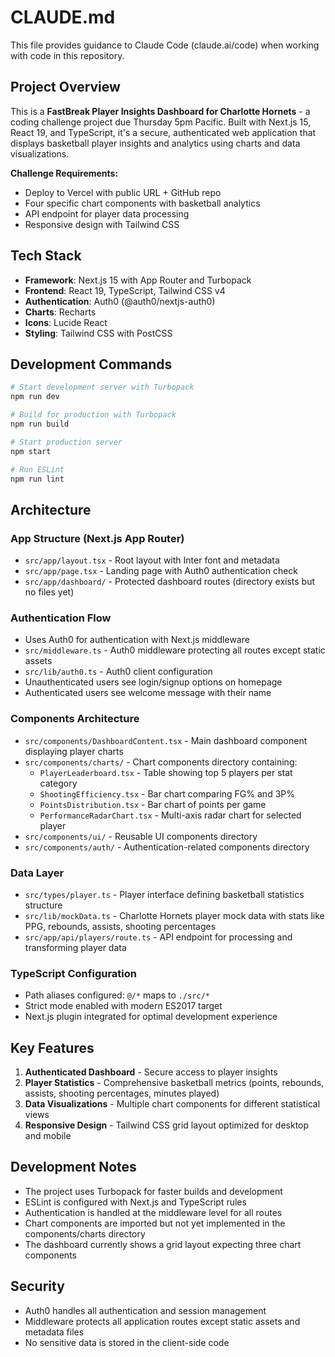 # CLAUDE.md

This file provides guidance to Claude Code (claude.ai/code) when working with code in this repository.

## Project Overview

This is a **FastBreak Player Insights Dashboard for Charlotte Hornets** - a coding challenge project due Thursday 5pm Pacific. Built with Next.js 15, React 19, and TypeScript, it's a secure, authenticated web application that displays basketball player insights and analytics using charts and data visualizations.

**Challenge Requirements:**
- Deploy to Vercel with public URL + GitHub repo
- Four specific chart components with basketball analytics
- API endpoint for player data processing
- Responsive design with Tailwind CSS

## Tech Stack

- **Framework**: Next.js 15 with App Router and Turbopack
- **Frontend**: React 19, TypeScript, Tailwind CSS v4
- **Authentication**: Auth0 (@auth0/nextjs-auth0)
- **Charts**: Recharts
- **Icons**: Lucide React
- **Styling**: Tailwind CSS with PostCSS

## Development Commands

```bash
# Start development server with Turbopack
npm run dev

# Build for production with Turbopack  
npm run build

# Start production server
npm start

# Run ESLint
npm run lint
```

## Architecture

### App Structure (Next.js App Router)
- `src/app/layout.tsx` - Root layout with Inter font and metadata
- `src/app/page.tsx` - Landing page with Auth0 authentication check
- `src/app/dashboard/` - Protected dashboard routes (directory exists but no files yet)

### Authentication Flow
- Uses Auth0 for authentication with Next.js middleware
- `src/middleware.ts` - Auth0 middleware protecting all routes except static assets
- `src/lib/auth0.ts` - Auth0 client configuration
- Unauthenticated users see login/signup options on homepage
- Authenticated users see welcome message with their name

### Components Architecture
- `src/components/DashboardContent.tsx` - Main dashboard component displaying player charts
- `src/components/charts/` - Chart components directory containing:
  - `PlayerLeaderboard.tsx` - Table showing top 5 players per stat category
  - `ShootingEfficiency.tsx` - Bar chart comparing FG% and 3P%  
  - `PointsDistribution.tsx` - Bar chart of points per game
  - `PerformanceRadarChart.tsx` - Multi-axis radar chart for selected player
- `src/components/ui/` - Reusable UI components directory
- `src/components/auth/` - Authentication-related components directory

### Data Layer
- `src/types/player.ts` - Player interface defining basketball statistics structure
- `src/lib/mockData.ts` - Charlotte Hornets player mock data with stats like PPG, rebounds, assists, shooting percentages
- `src/app/api/players/route.ts` - API endpoint for processing and transforming player data

### TypeScript Configuration
- Path aliases configured: `@/*` maps to `./src/*`
- Strict mode enabled with modern ES2017 target
- Next.js plugin integrated for optimal development experience

## Key Features

1. **Authenticated Dashboard** - Secure access to player insights
2. **Player Statistics** - Comprehensive basketball metrics (points, rebounds, assists, shooting percentages, minutes played)
3. **Data Visualizations** - Multiple chart components for different statistical views
4. **Responsive Design** - Tailwind CSS grid layout optimized for desktop and mobile

## Development Notes

- The project uses Turbopack for faster builds and development
- ESLint is configured with Next.js and TypeScript rules
- Authentication is handled at the middleware level for all routes
- Chart components are imported but not yet implemented in the components/charts directory
- The dashboard currently shows a grid layout expecting three chart components

## Security

- Auth0 handles all authentication and session management
- Middleware protects all application routes except static assets and metadata files
- No sensitive data is stored in the client-side code